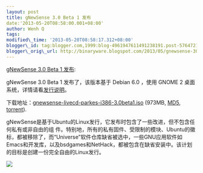 ```yaml
--- 
layout: post 
title: gNewSense 3.0 Beta 1 发布 
date:'2013-05-20T08:58:00.001+08:00' 
author: Wenh Q
tags:
modified\_time: '2013-05-20T08:58:17.312+08:00' 
blogger\_id: tag:blogger.com,1999:blog-4961947611491238191.post-5764721755809376943
blogger\_orig\_url: http://binaryware.blogspot.com/2013/05/gnewsense-30-beta-1.html
---
```

[gNewSense 3.0 Beta 1
发布](http://www.oschina.net/news/40643/gnewsense-3-0-beta1):

gNewSense 3.0 Beta 1 发布了，该版本基于 Debian 6.0 ，使用 GNOME 2
桌面系统，详情请看[发行说明](http://lists.nongnu.org/archive/html/gnewsense-users/2013-05/msg00001.html)。

下载地址：[gnewsense-livecd-parkes-i386-3.0beta1.iso](http://cdimage.gnewsense.org/gnewsense-livecd-parkes-i386-3.0beta1.iso)
(973MB, [MD5](http://cdimage.gnewsense.org/MD5SUMS),
[torrent](http://cdimage.gnewsense.org/gnewsense-livecd-parkes-i386-3.0beta1.iso.torrent)).

gNewSense是基于Ubuntu的Linux发行，它发布时包含了一些改进，但不包含任何私有或非自由的组
件。特别地，所有的私有固件、受限制的模块、Ubuntu的徽标，都被移除了，而“Universe”软件仓库缺省被选中，一些GNU应用软件如
Emacs和开发库，以及bsdgames和NetHack，都被包含在缺省安装中。该计划的目标是创建一份完全自由的Linux发行。

![](http://static.oschina.net/uploads/space/2013/0520/080009_abg6_12.png)
